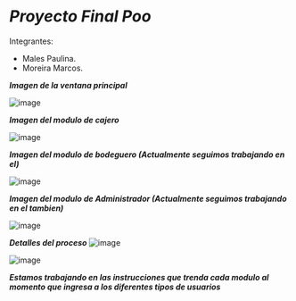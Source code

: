 # ***Proyecto Final Poo***
Integrantes: 
- Males Paulina.
- Moreira Marcos.


***Imagen de la ventana principal***

![image](https://user-images.githubusercontent.com/105298870/185779537-bbe860d2-cd87-4075-8ae0-48794e6a5f7c.png)



***Imagen del modulo de cajero***

![image](https://user-images.githubusercontent.com/105298870/185779556-13763ca9-0160-414f-a127-f74eaca0e264.png)


***Imagen del modulo de bodeguero (Actualmente seguimos trabajando en el)***

![image](https://user-images.githubusercontent.com/105298870/185779657-fb4e7b58-3731-4960-a3df-10b76afd9281.png)


***Imagen del modulo de Administrador (Actualmente seguimos trabajando en el tambien)***

![image](https://user-images.githubusercontent.com/105298870/185779684-f80c9455-7936-4712-b663-f596c2972e0d.png)

***Detalles del proceso***
![image](https://user-images.githubusercontent.com/87955476/187729393-5cd4af26-73ac-4fe5-9ca6-172c15ea1d6a.png)

![image](https://user-images.githubusercontent.com/87955476/187730000-a2db3d8d-64e8-482b-9769-e11081191069.png)



***Estamos trabajando en las instrucciones que trenda cada modulo al momento que ingresa a los diferentes tipos de usuarios***
